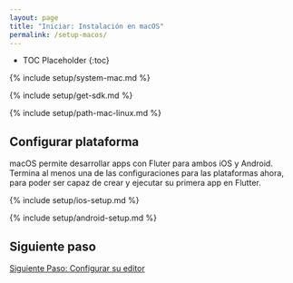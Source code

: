```yaml
---
layout: page
title: "Iniciar: Instalación en macOS"
permalink: /setup-macos/
---
```


* TOC Placeholder
{:toc}

{% include setup/system-mac.md %}

{% include setup/get-sdk.md %} 

{% include setup/path-mac-linux.md %}

## Configurar plataforma

macOS permite desarrollar apps con Fluter para ambos iOS y Android. Termina al menos
una de las configuraciones para las plataformas ahora, para poder ser capaz de crear y ejecutar
su primera app en Flutter.

{% include setup/ios-setup.md %}

{% include setup/android-setup.md %}

## Siguiente paso

[Siguiente Paso: Configurar su editor](/get-started/editor/)
